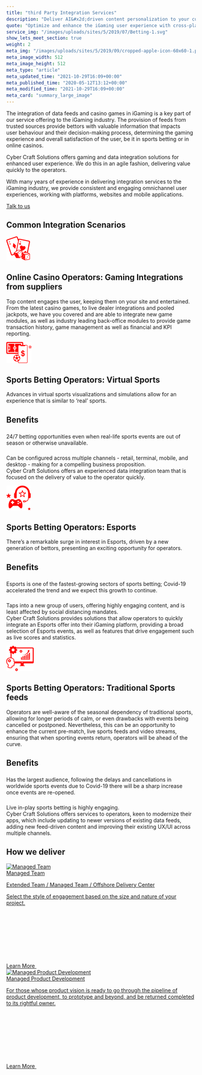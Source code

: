 ```yaml
---
title: "third Party Integration Services"
description: "Deliver AI&#x2d;driven content personalization to your customers by leveraging data integration to boost revenue, improve customer experience and brand loyalty."
quote: "Optimize and enhance the iGaming user experience with cross-platform integrations."
service_img: "/images/uploads/sites/5/2019/07/Betting-1.svg"
show_lets_meet_section: true
weight: 2
meta_img: "/images/uploads/sites/5/2019/09/cropped-apple-icon-60x60-1.png"
meta_image_width: 512
meta_image_height: 512
meta_type: "article"
meta_updated_time: "2021-10-29T16:09+00:00"
meta_published_time: "2020-05-12T13:12+00:00"
meta_modified_time: "2021-10-29T16:09+00:00"
meta_card: "summary_large_image"
---
```

<!-- Service sections -->

<!-- Simple text -->
<section class="simple-text editor-content">
  <p><!-- wp:paragraph --></p>
  <p>
    The integration of data feeds and casino games in iGaming is a key part of
    our service offering to the iGaming industry. The provision of feeds from
    trusted sources provide bettors with valuable information that impacts
    user behaviour and their decision-making process, determining the gaming
    experience and overall satisfaction of the user, be it in sports betting or
    in online casinos.
  </p>
  <p><!-- /wp:paragraph --></p>
  <p><!-- wp:paragraph --></p>
  <p>
    Cyber Craft Solutions offers gaming and data integration solutions for
    enhanced user experience. We do this in an agile fashion, delivering value
    quickly to the operators.
  </p>
  <p><!-- /wp:paragraph --></p>
  <p><!-- wp:paragraph --></p>
  <p>
    With many years of experience in delivering integration services to the
    iGaming industry, we provide consistent and engaging omnichannel user
    experiences, working with platforms, websites and mobile applications.
  </p>
  <p><!-- /wp:paragraph --></p>
  <p>
    <a
      class="ss-btn ss-btn--main ss-btn--outline mt-4"
      href="#talk-to-us"
      target="_self"
      rel="noopener noreferrer"
      >Talk to us</a
    >
  </p>
</section>

<!-- END Simple text -->

<!-- Additional content -->
<section class="py-3 py-md-5">
  <h2 class="txt-body-3 cl-muted text-uppercase mb-4">
    Common Integration Scenarios
  </h2>

  <div class="editor-content">
    <p>
      <img
        loading="lazy"
        class="alignleft wp-image-7996 size-full"
        src="/images/uploads/sites/5/2020/05/Group.svg"
        alt="platform integration services for online casino providers"
        width="63"
        height="64"
      />
    </p>
    <h2 class="sec-title mod-l cl-black mb-4">
      Online Casino Operators: Gaming Integrations from suppliers
    </h2>
    <p>
      Top content engages the user, keeping them on your site and entertained.
      From the latest casino games, to live dealer integrations and pooled
      jackpots, we have you covered and are able to integrate new game modules,
      as well as industry leading back-office modules to provide game
      transaction history, game management as well as financial and KPI
      reporting.
    </p>
  </div>
</section>
<!-- END Additional content -->

<!-- Additional content -->
<section class="py-3 py-md-5">
  <div class="editor-content">
    <p>
      <img
        loading="lazy"
        class="alignleft wp-image-7997 size-full"
        src="/images/uploads/sites/5/2020/05/Group-1.svg"
        alt="platform integration services for sports betting software"
        width="67"
        height="56"
      />
    </p>
    <h2 class="sec-title mod-l cl-black mb-4">
      Sports Betting Operators: Virtual Sports
    </h2>
    <p>
      Advances in virtual sports visualizations and simulations allow for an
      experience that is similar to ‘real’ sports.
    </p>
  </div>
</section>
<!-- END Additional content -->

<!-- Benefits two column section -->
<section class="py-3 py-md-5 mb-md-4">
  <h2 class="txt-ttl-2 cl-black mb-4">
    <div class="mt-n3 mb-n4 mb-md-n5">Benefits</div>
  </h2>

  <div class="row">
    <div class="col-xl-6 col-md-6 pt-md-3 mb-4">
      <div class="b-quote">
        <h3 class="txt-ttl-3 cl-black mb-4"></h3>
        <div class="txt-body-3 lh-1_625">
          24/7 betting opportunities even when real-life sports events are out
          of season or otherwise unavailable.
        </div>
      </div>
    </div>
    <div class="col-xl-6 col-md-6 pt-md-3 mb-4">
      <div class="b-quote">
        <h3 class="txt-ttl-3 cl-black mb-4"></h3>
        <div class="txt-body-3 lh-1_625">
          Can be configured across multiple channels - retail, terminal, mobile,
          and desktop - making for a compelling business proposition.
        </div>
      </div>
    </div>
  </div>
</section>

<!-- END Benefits two column section -->

<!-- Additional content -->
<section class="py-3 py-md-5">
  <div class="editor-content">
    <div class="mt-m-3 mt-md-n5">
      Cyber Craft Solutions offers an experienced data integration team that is
      focused on the delivery of value to the operator quickly.
    </div>
  </div>
</section>
<!-- END Additional content -->

<!-- Additional content -->
<section class="py-3 py-md-5">
  <div class="editor-content">
    <p>
      <img
        loading="lazy"
        class="alignleft wp-image-7995 size-full"
        src="/images/uploads/sites/5/2020/05/Group-140.svg"
        alt="data feeds integration services for sports betting"
        width="65"
        height="66"
      />
    </p>
    <h2 class="sec-title mod-l cl-black mb-4">
      Sports Betting Operators: Esports
    </h2>
    <p>
      There’s a remarkable surge in interest in Esports, driven by a new
      generation of bettors, presenting an exciting opportunity for operators.
    </p>
  </div>
</section>
<!-- END Additional content -->

<!-- Benefits two column section -->
<section class="py-3 py-md-5 mb-md-4">
  <h2 class="txt-ttl-2 cl-black mb-4">
    <div class="mt-n3 mb-n4 mb-md-n5">Benefits</div>
  </h2>

  <div class="row">
    <div class="col-xl-6 col-md-6 pt-md-3 mb-4">
      <div class="b-quote">
        <h3 class="txt-ttl-3 cl-black mb-4"></h3>
        <div class="txt-body-3 lh-1_625">
          Esports is one of the fastest-growing sectors of sports betting;
          Covid-19 accelerated the trend and we expect this growth to continue.
        </div>
      </div>
    </div>
    <div class="col-xl-6 col-md-6 pt-md-3 mb-4">
      <div class="b-quote">
        <h3 class="txt-ttl-3 cl-black mb-4"></h3>
        <div class="txt-body-3 lh-1_625">
          Taps into a new group of users, offering highly engaging content, and
          is least affected by social distancing mandates.
        </div>
      </div>
    </div>
  </div>
</section>

<!-- END Benefits two column section -->

<!-- Additional content -->
<section class="py-3 py-md-5">
  <div class="editor-content">
    <div class="mt-m-3 mt-md-n5">
      Cyber Craft Solutions provides solutions that allow operators to quickly
      integrate an Esports offer into their iGaming platform, providing a broad
      selection of Esports events, as well as features that drive engagement
      such as live scores and statistics.
    </div>
  </div>
</section>
<!-- END Additional content -->

<!-- Additional content -->
<section class="py-3 py-md-5">
  <div class="editor-content">
    <p>
      <img
        loading="lazy"
        class="alignleft wp-image-7998 size-full"
        src="/images/uploads/sites/5/2020/05/Group-2.svg"
        alt="Sports Betting Operators: Traditional Sports feeds"
        width="73"
        height="67"
      />
    </p>
    <h2 class="sec-title mod-l cl-black mb-4">
      Sports Betting Operators: Traditional Sports feeds
    </h2>
    <p>
      Operators are well-aware of the seasonal dependency of traditional sports,
      allowing for longer periods of calm, or even drawbacks with events being
      cancelled or postponed. Nevertheless, this can be an opportunity to
      enhance the current pre-match, live sports feeds and video streams,
      ensuring that when sporting events return, operators will be ahead of the
      curve.
    </p>
  </div>
</section>
<!-- END Additional content -->

<!-- Benefits two column section -->
<section class="py-3 py-md-5 mb-md-4">
  <h2 class="txt-ttl-2 cl-black mb-4">
    <div class="mt-n3 mb-n4 mb-md-n5">Benefits</div>
  </h2>

  <div class="row">
    <div class="col-xl-6 col-md-6 pt-md-3 mb-4">
      <div class="b-quote">
        <h3 class="txt-ttl-3 cl-black mb-4"></h3>
        <div class="txt-body-3 lh-1_625">
          Has the largest audience, following the delays and cancellations in
          worldwide sports events due to Covid-19 there will be a sharp increase
          once events are re-opened.
        </div>
      </div>
    </div>
    <div class="col-xl-6 col-md-6 pt-md-3 mb-4">
      <div class="b-quote">
        <h3 class="txt-ttl-3 cl-black mb-4"></h3>
        <div class="txt-body-3 lh-1_625">
          Live in-play sports betting is highly engaging.
        </div>
      </div>
    </div>
  </div>
</section>

<!-- END Benefits two column section -->

<!-- Additional content -->
<section class="py-3 py-md-5">
  <div class="editor-content">
    <div class="mt-m-3 mt-md-n5">
      Cyber Craft Solutions offers services to operators, keen to modernize
      their apps, which include updating to newer versions of existing data
      feeds, adding new feed-driven content and improving their existing UX/UI
      across multiple channels.
    </div>
  </div>
</section>
<!-- END Additional content -->

<!-- Approaches section -->
<section class="py-3 py-md-5 mb-4">
  <h2 class="txt-ttl-2 cl-black mb-4">How we deliver</h2>

  <div class="row">
    <div class="col-md-6 mb-4">
      <a
        href="/approach/dedicated-team/"
        class="approach-box d-flex align-items-end w-100 mod-bg"
      >
        <div class="approach-box--bg img-cover">
          <img
            class="lazyload lazy-fade"
            data-src="/images/uploads/sites/5/2019/06/OurApproach2.jpg"
            alt="Managed Team"
          />
          <div class="approach-box--bg-overlay"></div>
        </div>
        <div class="approach-box--inner">
          <div class="approach-box--appear">
            <div class="txt-ttl-3 mb-3">Managed Team</div>
            <div class="approach-box--appear-text mb-3">
              <p>Extended Team / Managed Team / Offshore Delivery Center</p>
              <p>
                Select the style of engagement based on the size and nature of
                your project.
              </p>
            </div>
            <span class="btn-link more-link approach-box--appear-link">
              Learn More
              <svg class="svg-icon"><use xlink:href="#icon-more"></use></svg>
            </span>
          </div>
        </div>
      </a>
    </div>
    <div class="col-md-6 mb-4">
      <a
        href="/approach/managed-product-development/"
        class="approach-box d-flex align-items-end w-100 mod-bg"
      >
        <div class="approach-box--bg img-cover">
          <img
            class="lazyload lazy-fade"
            data-src="/images/uploads/sites/5/2019/06/OurApproach3.jpg"
            alt="Managed Product Development"
          />
          <div class="approach-box--bg-overlay"></div>
        </div>
        <div class="approach-box--inner">
          <div class="approach-box--appear">
            <div class="txt-ttl-3 mb-3">Managed Product Development</div>
            <div class="approach-box--appear-text mb-3">
              <p>
                For those whose product vision is ready to go through the
                pipeline of product development, to prototype and beyond, and be
                returned completed to its rightful owner.
              </p>
            </div>
            <span class="btn-link more-link approach-box--appear-link">
              Learn More
              <svg class="svg-icon"><use xlink:href="#icon-more"></use></svg>
            </span>
          </div>
        </div>
      </a>
    </div>
  </div>
</section>
<!-- END Approaches section -->

<!-- END Service sections -->